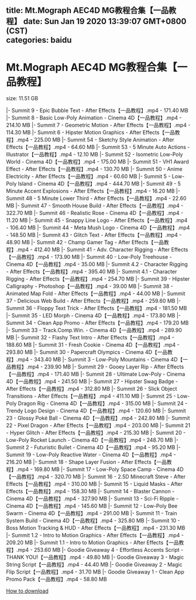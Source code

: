 
title: Mt.Mograph AEC4D MG教程合集【一品教程】
date: Sun Jan 19 2020 13:39:07 GMT+0800 (CST)    
categories: baidu
---

# Mt.Mograph AEC4D MG教程合集【一品教程】
size: 11.51 GB
 
 
|- Summit 9 - Epic Bubble Text - After Effects【一品教程】.mp4 - 171.40 MB
|- Summit 8 - Basic Low-Poly Animation - Cinema 4D【一品教程】.mp4 - 214.10 MB
|- Summit 7 - Geometric Motion - After Effects【一品教程】.mp4 - 114.30 MB
|- Summit 6 - Hipster Motion Graphics - After Effects【一品教程】.mp4 - 225.00 MB
|- Summit 54 - Sketchy Style Animation - After Effects【一品教程】.mp4 - 64.60 MB
|- Summit 53 - 5 Minute Auto Actions - Illustrator【一品教程】.mp4 - 12.10 MB
|- Summit 52 - Isometric Low-Poly World - Cinema 4D【一品教程】.mp4 - 175.00 MB
|- Summit 51 - VH1 Award Effect - After Effects【一品教程】.mp4 - 130.70 MB
|- Summit 50 - Anime Electricity - After Effects【一品教程】.mp4 - 60.60 MB
|- Summit 5 - Low-Poly Island - Cinema 4D【一品教程】.mp4 - 444.70 MB
|- Summit 49 - 5 Minute Accent Explosions - After Effects【一品教程】.mp4 - 16.20 MB
|- Summit 48 - 5 Minute Lower Third - After Effects【一品教程】.mp4 - 22.60 MB
|- Summit 47 - Smooth House Build - After Effects【一品教程】.mp4 - 322.70 MB
|- Summit 46 - Realistic Rose - Cinema 4D【一品教程】.mp4 - 11.20 MB
|- Summit 45 - Snappy Line Logo - After Effects【一品教程】.mp4 - 106.40 MB
|- Summit 44 - Meta Mush Logo - Cinema 4D【一品教程】.mp4 - 148.50 MB
|- Summit 43 - Glitch Text - After Effects【一品教程】.mp4 - 48.90 MB
|- Summit 42 - Champ Gamer Tag - After Effects【一品教程】.mp4 - 412.40 MB
|- Summit 41 - Adv. Character Rigging - After Effects【一品教程】.mp4 - 173.90 MB
|- Summit 40 - Low-Poly Treehouse - Cinema 4D【一品教程】.mp4 - 35.00 MB
|- Summit 4.2 - Character Rigging - After Effects【一品教程】.mp4 - 395.40 MB
|- Summit 4.1 - Character Rigging - After Effects【一品教程】.mp4 - 254.70 MB
|- Summit 39 - Hipster Calligraphy - Photoshop【一品教程】.mp4 - 39.00 MB
|- Summit 38 - Animated Map Fold - After Effects【一品教程】.mp4 - 44.00 MB
|- Summit 37 - Delicious Web Build - After Effects【一品教程】.mp4 - 259.60 MB
|- Summit 36 - Floppy Text Trick - After Effects【一品教程】.mp4 - 181.50 MB
|- Summit 35 - LED Morph - Cinema 4D【一品教程】.mp4 - 173.80 MB
|- Summit 34 - Clean App Promo - After Effects【一品教程】.mp4 - 179.20 MB
|- Summit 33 - Track.Comp.Win. - Cinema 4D【一品教程】.mp4 - 289.90 MB
|- Summit 32 - Flashy Text Intro - After Effects【一品教程】.mp4 - 188.60 MB
|- Summit 31 - Fresh Cookie - Cinema 4D【一品教程】.mp4 - 293.80 MB
|- Summit 30 - Papercraft Olympics - Cinema 4D【一品教程】.mp4 - 343.40 MB
|- Summit 3 - Low-Poly Mountains - Cinema 4D【一品教程】.mp4 - 239.90 MB
|- Summit 29 - Gooey Layer Rip - After Effects【一品教程】.mp4 - 171.40 MB
|- Summit 28 - Ultimate Low-Poly - Cinema 4D【一品教程】.mp4 - 241.50 MB
|- Summit 27 - Hipster Swag Badge - After Effects【一品教程】.mp4 - 312.80 MB
|- Summit 26 - Slick Object Transitions - After Effects【一品教程】.mp4 - 411.10 MB
|- Summit 25 - Low-Poly Dragon Rig - Cinema 4D【一品教程】.mp4 - 315.00 MB
|- Summit 24 - Trendy Logo Design - Cinema 4D【一品教程】.mp4 - 120.60 MB
|- Summit 23 - Glossy Poké Ball - Cinema 4D【一品教程】.mp4 - 242.80 MB
|- Summit 22 - Pixel Dragon - After Effects【一品教程】.mp4 - 203.00 MB
|- Summit 21 - Hyper Glitch - After Effects【一品教程】.mp4 - 215.30 MB
|- Summit 20 - Low-Poly Rocket Launch - Cinema 4D【一品教程】.mp4 - 248.70 MB
|- Summit 2 - Futuristic Bullet - Cinema 4D【一品教程】.mp4 - 95.20 MB
|- Summit 19 - Low-Poly Reactive Water - Cinema 4D【一品教程】.mp4 - 216.20 MB
|- Summit 18 - Shape Layer Fusion - After Effects【一品教程】.mp4 - 169.80 MB
|- Summit 17 - Low-Poly Space Camp - Cinema 4D【一品教程】.mp4 - 320.70 MB
|- Summit 16 - 2.5D Minecraft Steve - After Effects【一品教程】.mp4 - 310.00 MB
|- Summit 15 - Liquid Masks - After Effects【一品教程】.mp4 - 158.30 MB
|- Summit 14 - Blaster Cannon - Cinema 4D【一品教程】.mp4 - 327.90 MB
|- Summit 13 - Sci-Fi Ripple - Cinema 4D【一品教程】.mp4 - 145.60 MB
|- Summit 12 - Low-Poly Bee Swarm - Cinema 4D【一品教程】.mp4 - 291.00 MB
|- Summit 11 - Train System Build - Cinema 4D【一品教程】.mp4 - 325.80 MB
|- Summit 10 - Boss Motion Tracking & HUD - After Effects【一品教程】.mp4 - 231.30 MB
|- Summit 1.2 - Intro to Motion Graphics - After Effects【一品教程】.mp4 - 209.20 MB
|- Summit 1.1 - Intro to Motion Graphics - After Effects【一品教程】.mp4 - 253.60 MB
|- Goodie Giveaway 4 - Effortless Accents Script - THANK YOU!【一品教程】.mp4 - 49.80 MB
|- Goodie Giveaway 3 - Magic String Script【一品教程】.mp4 - 44.40 MB
|- Goodie Giveaway 2 - Magic Flip Script【一品教程】.mp4 - 31.70 MB
|- Goodie Giveaway 1 - Clean App Promo Pack【一品教程】.mp4 - 58.80 MB

[How to download](https://bpcam.bemobtrk.com/go/2ceec3aa-1ca2-46d6-b9ff-aaa5c184517c?jno=2318)